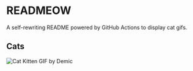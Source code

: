 # READMEOW

A self-rewriting README powered by GitHub Actions to display cat gifs.

## Cats

![Cat Kitten GIF by Demic](https://media2.giphy.com/media/3oriO0OEd9QIDdllqo/200.gif?cid=9acd02dacpgz8kdjxnerjqq726mzji5r6onyr3o4slhfk1ws&ep=v1_gifs_search&rid=200.gif&ct=g)
